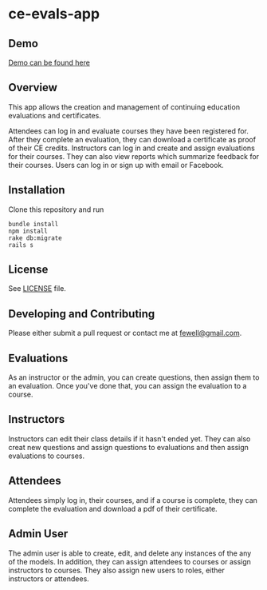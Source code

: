 # ce-evals-app

## Demo

[Demo can be found here](https://fast-harbor-27099.herokuapp.com)

## Overview

This app allows the creation and management of continuing education evaluations and certificates.

Attendees can log in and evaluate courses they have been registered for. After they complete an evaluation, they can download a certificate as proof of their CE credits. Instructors can log in and create and assign evaluations for their courses. They can also view reports which summarize feedback for their courses. Users can log in or sign up with email or Facebook.

## Installation

Clone this repository and run

```
bundle install
npm install
rake db:migrate
rails s
```

## License

See [LICENSE](LICENSE.txt) file.

## Developing and Contributing

Please either submit a pull request or contact me at fewell@gmail.com.

## Evaluations

As an instructor or the admin, you can create questions, then assign them to an evaluation. Once you've done that, you can assign the evaluation to a course.

## Instructors

Instructors can edit their class details if it hasn't ended yet. They can also creat new questions and assign questions to evaluations and then assign evaluations to courses.  

## Attendees

Attendees simply log in, their courses, and if a course is complete, they can complete the evaluation and download a pdf of their certificate.

## Admin User

The admin user is able to create, edit, and delete any instances of the any of the models. In addition, they can assign attendees to courses or assign instructors to courses. They also assign new users to roles, either instructors or attendees.
